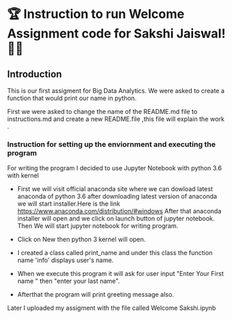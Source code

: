 #  :trophy: Instruction to run Welcome Assignment code for Sakshi Jaiswal!:girl::icecream:

##   Introduction
This is our first assigment for Big Data Analytics. We were asked to create a function that would print our name in python.

First we were asked to change the name of the README.md file to instructions.md and create a new README.file ,this file will  explain the work .

### Instruction for setting up the enviornment and executing the program 

For writing the program I decided to use Jupyter Notebook with python 3.6 with kernel

- First we will visit official anaconda site where we can dowload latest anaconda of python 3.6 after downloading latest version of anaconda we will start installer.Here is the link 
https://www.anaconda.com/distribution/#windows
After that  anaconda installer will open and we click on launch button of jupyter notebook.
Then We will start jupyter notebook for writing program.

- Click on New then python 3 kernel will open.
- I created a class called print_name and under this class the function name 'info' displays user's name.
- When we execute this program it will ask for user input "Enter Your First name " then "enter your last name".
- Afterthat the program will print greeting message also.

Later I uploaded my assigment with the file called Welcome Sakshi.ipynb




